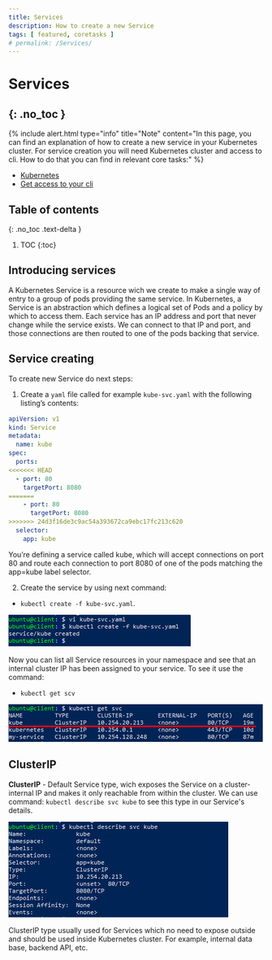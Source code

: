 ```yaml
---
title: Services
description: How to create a new Service 
tags: [ featured, coretasks ]
# permalink: /Services/
---
```

# Services
{: .no_toc }
---

{% include alert.html type="info" title="Note" content="In this page, you can find an explanation of how to create a new service in your Kubernetes cluster. For service creation you will need Kubernetes cluster and access to cli. How to do that you can find in relevant core tasks:" %} 

 - <a href="https://ventus-ag.github.io/docs/docs/coretasks/Clusters">Kubernetes</a>
 - <a href="https://ventus-ag.github.io/docs/docs/coretasks/Clusters">Get access to your cli</a>

## Table of contents
{: .no_toc .text-delta }

1. TOC
{:toc}

## Introducing services

A Kubernetes Service is a resource wich we create to make a single way of entry to a group of pods providing the same service. In Kubernetes, a Service is an abstraction which defines a logical set of Pods and a policy by which to access them. Each service has an IP address and port that never change while the service exists. We can connect to that IP and port, and those connections are then routed to one of the pods backing that service. 

## Service creating

To create new Service do next steps:

1) Create a `yaml` file called for example `kube-svc.yaml` with the following listing’s contents: 

```yaml
apiVersion: v1
kind: Service
metadata:
  name: kube
spec:
  ports:
<<<<<<< HEAD
  - port: 80
    targetPort: 8080
=======
    - port: 80
      targetPort: 8080
>>>>>>> 24d3f16de3c9ac54a393672ca9ebc17fc213c620
  selector:
    app: kube
```   

You’re defining a service called kube, which will accept connections on port 80 and
route each connection to port 8080 of one of the pods matching the app=kube
label selector. 

2) Create the service by using next command:
- `kubectl create -f kube-svc.yaml`.

![](../../assets/img/services/service_created.png) 

Now you can list all Service resources in your namespace and see
that an internal cluster IP has been assigned to your service. To see it use the command:
- `kubectl get scv` 

![](../../assets/img/services/get_svc.png)  

## ClusterIP

**ClusterIP** - Default Service type, wich exposes the Service on a cluster-internal IP and makes it only reachable from within the cluster. We can use command: `kubectl describe svc kube` to see this type in our Service's details.


![](../../assets/img/services/describe_svc.png)


ClusterIP type usually used for Services which no need to expose outside and should be used inside Kubernetes cluster. For example, internal data base, backend API, etc.